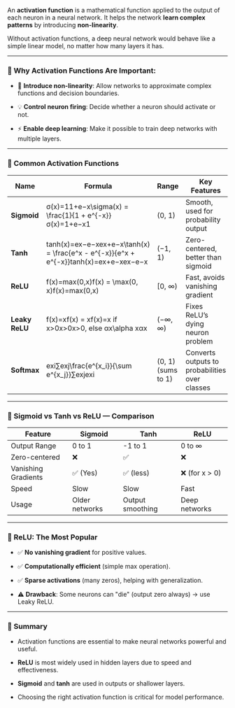 An **activation function** is a mathematical function applied to the output of each neuron in a neural network. It helps the network **learn complex patterns** by introducing **non-linearity**.

Without activation functions, a deep neural network would behave like a simple linear model, no matter how many layers it has.

---

### 🔹 Why Activation Functions Are Important:

- 🔄 **Introduce non-linearity**: Allow networks to approximate complex functions and decision boundaries.
    
- 💡 **Control neuron firing**: Decide whether a neuron should activate or not.
    
- ⚡ **Enable deep learning**: Make it possible to train deep networks with multiple layers.
    

---

### 🔹 Common Activation Functions

|Name|Formula|Range|Key Features|Used In|
|---|---|---|---|---|
|**Sigmoid**|σ(x)=11+e−x\sigma(x) = \frac{1}{1 + e^{-x}}σ(x)=1+e−x1​|(0, 1)|Smooth, used for probability output|Output layer (binary classification)|
|**Tanh**|tanh⁡(x)=ex−e−xex+e−x\tanh(x) = \frac{e^x - e^{-x}}{e^x + e^{-x}}tanh(x)=ex+e−xex−e−x​|(−1, 1)|Zero-centered, better than sigmoid|Hidden layers|
|**ReLU**|f(x)=max⁡(0,x)f(x) = \max(0, x)f(x)=max(0,x)|[0, ∞)|Fast, avoids vanishing gradient|Most hidden layers|
|**Leaky ReLU**|f(x)=xf(x) = xf(x)=x if x>0x>0x>0, else αx\alpha xαx|(−∞, ∞)|Fixes ReLU’s dying neuron problem|When ReLU fails|
|**Softmax**|exi∑exj\frac{e^{x_i}}{\sum e^{x_j}}∑exj​exi​​|(0, 1) (sums to 1)|Converts outputs to probabilities over classes|Output layer (multiclass classification)|

---

### 🔹 Sigmoid vs Tanh vs ReLU — Comparison

|Feature|Sigmoid|Tanh|ReLU|
|---|---|---|---|
|Output Range|0 to 1|-1 to 1|0 to ∞|
|Zero-centered|❌|✅|❌|
|Vanishing Gradients|✅ (Yes)|✅ (less)|❌ (for x > 0)|
|Speed|Slow|Slow|Fast|
|Usage|Older networks|Output smoothing|Deep networks|

---

### 🔹 ReLU: The Most Popular

- ✅ **No vanishing gradient** for positive values.
    
- ✅ **Computationally efficient** (simple max operation).
    
- ✅ **Sparse activations** (many zeros), helping with generalization.
    
- ⚠️ **Drawback**: Some neurons can "die" (output zero always) → use Leaky ReLU.
    

---

### 🔹 Summary

- Activation functions are essential to make neural networks powerful and useful.
    
- **ReLU** is most widely used in hidden layers due to speed and effectiveness.
    
- **Sigmoid** and **tanh** are used in outputs or shallower layers.
    
- Choosing the right activation function is critical for model performance.